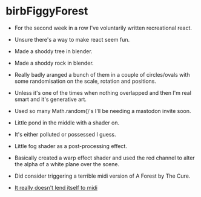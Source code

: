 # birbFiggyForest

- For the second week in a row I've voluntarily written recreational react.
- Unsure there's a way to make react seem fun. 

- Made a shoddy tree in blender.
- Made a shoddy rock in blender.

- Really badly aranged a bunch of them in a couple of circles/ovals with some randomisation on the scale, rotation and positions.
- Unless it's one of the times when nothing overlapped and then I'm real smart and it's generative art.
- Used so many Math.random()'s I'll be needing a mastodon invite soon. 

- Little pond in the middle with a shader on.
- It's either polluted or possessed I guess.

- Little fog shader as a post-processing effect.
- Basically created a warp effect shader and used the red channel to alter the alpha of a white plane over the scene. 

- Did consider triggering a terrible midi version of A Forest by The Cure.
- [It really doesn't lend itself to midi](https://freemidi.org/download3-2532-a-forest-cure)






